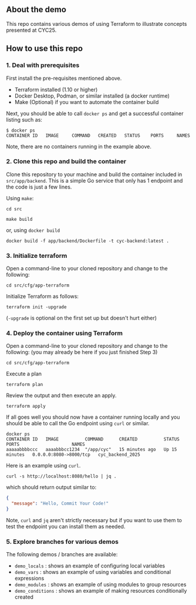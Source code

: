 ## About the demo

This repo contains various demos of using Terraform to illustrate
concepts presented at CYC25.

## How to use this repo

### 1. Deal with prerequisites
First install the pre-requisites mentioned above.

- Terraform installed (1.10 or higher)
- Docker Desktop, Podman, or similar installed (a docker runtime)
- Make (Optional) if you want to automate the container build

Next, you should be able to call `docker ps` and get a successful
container listing such as:

```log
$ docker ps
CONTAINER ID   IMAGE     COMMAND   CREATED   STATUS    PORTS     NAMES
```

Note, there are no containers running in the example above.

### 2. Clone this repo and build the container

Clone this repository to your machine and build the container included
in `src/app/backend`. This is a simple Go service that only has 1 endpoint
and the code is just a few lines.

Using `make`:

```shell
cd src
```

```shell
make build
```

or, using `docker build`

```shell
docker build -f app/backend/Dockerfile -t cyc-backend:latest .
```

### 3. Initialize terraform

Open a command-line to your cloned repository and change to the following:

```shell
cd src/cfg/app-terraform
```

Initialize Terraform as follows:

```shell
terraform init -upgrade
```

(`-upgrade` is optional on the first set up but doesn't hurt either)

### 4. Deploy the container using Terraform

Open a command-line to your cloned repository and change to the following:
(you may already be here if you just finished Step 3)

```shell
cd src/cfg/app-terraform
```

Execute a plan

```shell
terraform plan
```

Review the output and then execute an apply.

```shell
terraform apply
```

If all goes well you should now have a container running locally and you
should be able to call the Go endpoint using `curl` or similar.

```log
docker ps
CONTAINER ID   IMAGE          COMMAND      CREATED          STATUS          PORTS                    NAMES
aaaaabbbbccc   aaaabbbcc1234  "/app/cyc"   15 minutes ago   Up 15 minutes   0.0.0.0:8080->8000/tcp   cyc_backend_2025
```

Here is an example using `curl`.

```shell
curl -s http://localhost:8080/hello | jq .
```

which should return output similar to:

```json
{
  "message": "Hello, Commit Your Code!"
}
```

Note, `curl` and `jq` aren't strictly necessary but if you want to use
them to test the endpoint you can install them as needed.

### 5. Explore branches for various demos

The following demos / branches are available:

- `demo_locals` : shows an example of configuring local variables
- `demo_vars` : shows an example of using variables and conditional expressions
- `demo_modules` : shows an example of using modules to group resources
- `demo_conditions` : shows an example of making resources conditionally created